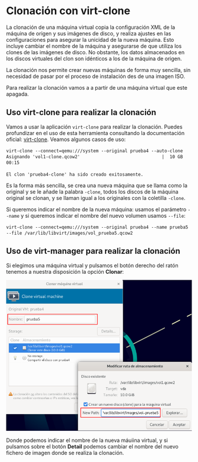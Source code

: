 # Clonación con virt-clone

La clonación de una máquina virtual copia la configuración XML de la máquina de origen y sus imágenes de disco, y realiza ajustes en las configuraciones para asegurar la unicidad de la nueva máquina. Esto incluye cambiar el nombre de la máquina y asegurarse de que utiliza los clones de las imágenes de disco. No obstante, los datos almacenados en los discos virtuales del clon son idénticos a los de la máquina de origen. 

La clonación nos permite crear nuevas máquinas de forma muy sencilla, sin necesidad de pasar por el proceso de instalación des de una imagen ISO.

Para realizar la clonación vamos a a partir de una máquina virtual que este apagada.

## Uso virt-clone para realizar la clonación

Vamos a usar la aplicación `virt-clone` para realizar la clonación. Puedes profundizar en el uso de esta herramienta consultando la documentación oficial: [virt-clone](https://linux.die.net/man/1/virt-clone). Veamos algunos casos de uso:

```
virt-clone --connect=qemu:///system --original prueba4 --auto-clone
Asignando 'vol1-clone.qcow2'                               |  10 GB  00:15     

El clon 'prueba4-clone' ha sido creado exitosamente.
```

Es la forma más sencilla, se crea una nueva máquina que se llama como la original y se le añade la palabra `-clone`, todos los discos de la máquina original se clonan, y se llaman igual a los originales con la coletilla `-clone`.

Si queremos indicar el nombre de la nueva máquina: usamos el parámetro `--name` y si queremos indicar el nombre del nuevo volumen usamos `--file`:

```
virt-clone --connect=qemu:///system --original prueba4 --name prueba5 --file /var/lib/libvirt/images/vol_prueba5.qcow2
```
## Uso de virt-manager para realizar la clonación

Si elegimos una máquina virtual y pulsamos el botón derecho del ratón tenemos a nuestra disposición la opción **Clonar**:

![volumen](img/clonacion1.png)

Donde podemos indicar el nombre de la nueva máuiina virtual, y si pulsamos sobre el botón **Detail** podemos cambiar el nombre del nuevo fichero de imagen donde se realiza la clonación.


